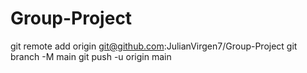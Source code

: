 # Group-Project
 git remote add origin git@github.com:JulianVirgen7/Group-Project
git branch -M main
git push -u origin main
